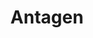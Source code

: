 ---
title: Antagen
layout: layouts/article.liquid
permalink: /ja/asian-studies/admission.html
tags: asian-studies
sideNavOrder: 2
---